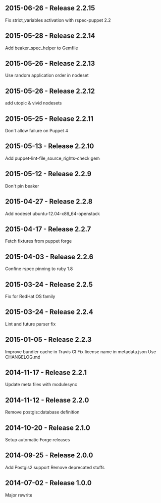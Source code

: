 ## 2015-06-26 - Release 2.2.15

Fix strict_variables activation with rspec-puppet 2.2

## 2015-05-28 - Release 2.2.14

Add beaker_spec_helper to Gemfile

## 2015-05-26 - Release 2.2.13

Use random application order in nodeset

## 2015-05-26 - Release 2.2.12

add utopic & vivid nodesets

## 2015-05-25 - Release 2.2.11

Don't allow failure on Puppet 4

## 2015-05-13 - Release 2.2.10

Add puppet-lint-file_source_rights-check gem

## 2015-05-12 - Release 2.2.9

Don't pin beaker

## 2015-04-27 - Release 2.2.8

Add nodeset ubuntu-12.04-x86_64-openstack

## 2015-04-17 - Release 2.2.7

Fetch fixtures from puppet forge

## 2015-04-03 - Release 2.2.6

Confine rspec pinning to ruby 1.8

## 2015-03-24 - Release 2.2.5

Fix for RedHat OS family

## 2015-03-24 - Release 2.2.4

Lint and future parser fix

## 2015-01-05 - Release 2.2.3

Improve bundler cache in Travis CI
Fix license name in metadata.json
Use CHANGELOG.md

## 2014-11-17 - Release 2.2.1

Update meta files with modulesync

## 2014-11-12 - Release 2.2.0

Remove postgis::database definition

## 2014-10-20 - Release 2.1.0

Setup automatic Forge releases

## 2014-09-25 - Release 2.0.0

Add Postgis2 support
Remove deprecated stuffs

## 2014-07-02 - Release 1.0.0

Major rewrite

